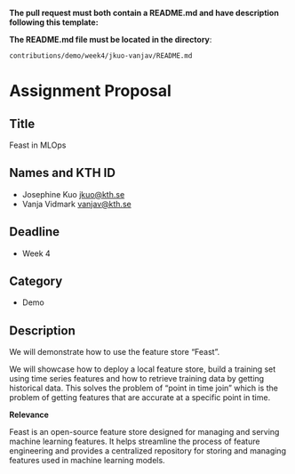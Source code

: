 **The pull request must both contain a README.md and have description following this template:**

**The README.md file must be located in the directory**:

`contributions/demo/week4/jkuo-vanjav/README.md`

# Assignment Proposal

## Title

Feast in MLOps

## Names and KTH ID

  - Josephine Kuo jkuo@kth.se
  - Vanja Vidmark vanjav@kth.se

## Deadline

- Week 4

## Category

- Demo

## Description
We will demonstrate how to use the feature store “Feast”. 

We will showcase how to deploy a local feature store, build a training set using time series features and how to retrieve training data by getting historical data. This solves the problem of “point in time join” which is the problem of getting features that are accurate at a specific point in time. 

**Relevance**

Feast is an open-source feature store designed for managing and serving machine learning features. It helps streamline the process of feature engineering and provides a centralized repository for storing and managing features used in machine learning models.


